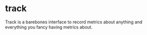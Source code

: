track
=====

Track is a barebones interface to record metrics about anything and everything you fancy having metrics about.